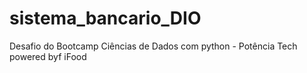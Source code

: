 # sistema_bancario_DIO
Desafio do Bootcamp Ciências de Dados com python - Potência Tech powered byf iFood
